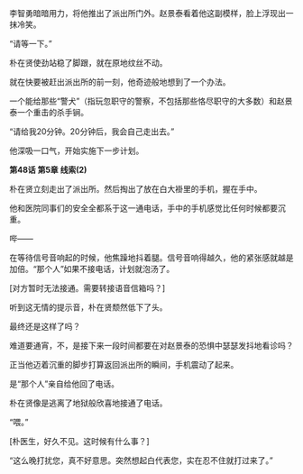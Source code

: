 李智勇暗暗用力，将他推出了派出所门外。赵景泰看着他这副模样，脸上浮现出一抹冷笑。

“请等一下。”

朴在贤使劲站稳了脚跟，就在原地纹丝不动。

就在快要被赶出派出所的前一刻，他奇迹般地想到了一个办法。

一个能给那些“警犬”（指玩忽职守的警察，不包括那些恪尽职守的大多数）和赵景泰一个重击的杀手锏。

“请给我20分钟。20分钟后，我会自己走出去。”

他深吸一口气，开始实施下一步计划。

**第48话 第5章 线索(2)**

朴在贤立刻走出了派出所。然后掏出了放在白大褂里的手机，握在手中。

他和医院同事们的安全全都系于这一通电话，手中的手机感觉比任何时候都要沉重。

哔——

在等待信号音响起的时候，他焦躁地抖着腿。信号音响得越久，他的紧张感就越是加倍。“那个人”如果不接电话，计划就泡汤了。

[对方暂时无法接通。需要转接语音信箱吗？]

听到这无情的提示音，朴在贤颓然低下了头。

最终还是这样了吗？

难道要通宵，不，是接下来一段时间都要在对赵景泰的恐惧中瑟瑟发抖地看诊吗？

正当他迈着沉重的脚步打算返回派出所的瞬间，手机震动了起来。

是“那个人”亲自给他回了电话。

朴在贤像是逃离了地狱般欣喜地接通了电话。

“喂。”

[朴医生，好久不见。这时候有什么事？]

“这么晚打扰您，真不好意思。突然想起白代表您，实在忍不住就打过来了。”